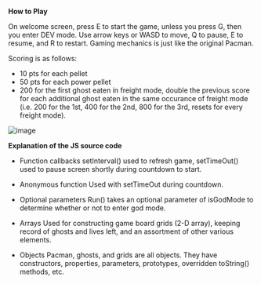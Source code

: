 **How to Play**

 On welcome screen, press E to start the game, unless you press G, then you enter DEV mode.
 Use arrow keys or WASD to move, Q to pause, E to resume, and R to restart.
 Gaming mechanics is just like the original Pacman.

 Scoring is as follows:
 - 10 pts for each pellet
 - 50 pts for each power pellet
 - 200 for the first ghost eaten in freight mode, double the previous score for
   each additional ghost eaten in the same occurance of freight mode (i.e. 200
   for the 1st, 400 for the 2nd, 800 for the 3rd, resets for every freight mode).

![image](https://user-images.githubusercontent.com/64840882/202746761-45153887-87e4-48f9-bb45-ae0510e42cd9.png)


**Explanation of the JS source code**

 - Function callbacks
   setInterval() used to refresh game, setTimeOut() used to pause screen 
   shortly during countdown to start.

 - Anonymous function
   Used with setTimeOut during countdown.

 - Optional parameters
   Run() takes an optional parameter of isGodMode to determine whether or not
   to enter god mode.

 - Arrays
   Used for constructing game board grids (2-D array), keeping record of ghosts
   and lives left, and an assortment of other various elements.

 - Objects
   Pacman, ghosts, and grids are all objects. 
   They have constructors, properties, parameters, prototypes, overridden 
   toString() methods, etc.
